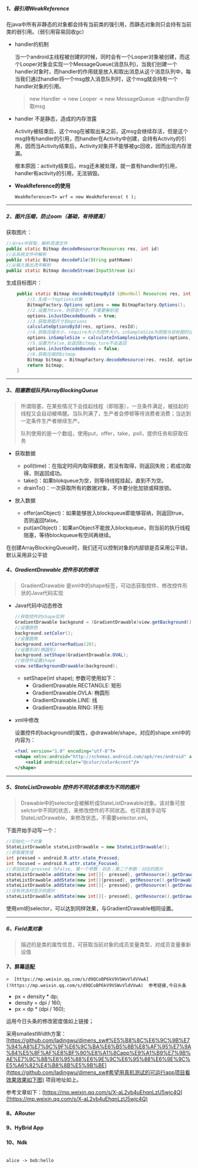 ##### 1、弱引用WeakReference

在java中所有非静态的对象都会持有当前类的强引用，而静态对象则只会持有当前类的弱引用。（弱引用容易回收gc）

* handler的机制

  当一个android主线程被创建的时候，同时会有一个Looper对象被创建，而这个Looper对象会实现一个MessageQueue(消息队列)，当我们创建一个handler对象时，而handler的作用就是放入和取出消息从这个消息队列中，每当我们通过handler将一个msg放入消息队列时，这个msg就会持有一个handler对象的引用。

  > new Handler -> new Looper -> new MessageQueue ->由handler存取msg

* handler 不是静态，造成的内存泄露

  Activity被结束后，这个msg在被取出来之前，这msg会继续存活，但是这个msg持有handler的引用，而handler在Activity中创建，会持有Activity的引用，因而当Activity结束后，Activity对象并不能够被gc回收，因而出现内存泄漏。

  根本原因：activity结束后，msg还未被处理，就一直有handler的引用，handler有activity的引用，无法销毁。

* **WeakReference的使用**

  `WeakReference<T> wrf = new WeakReference( t );`

***

##### 2、图片压缩，防止oom（基础，有待提高）

获取图片：

```java
//从res中获取，解析资源文件
public static Bitmap decodeResource(Resources res, int id) 
//从系统文件中解析
public static Bitmap decodeFile(String pathName)  
//从输入输出流中解析
public static Bitmap decodeStream(InputStream is)
```

生成目标图片：

```java
    public static Bitmap decodeBitmapById (@NonNull Resources res, int resId, int reqWidth, int reqHeight) {
        //1.生成一个options对象
        BitmapFactory.Options options = new BitmapFactory.Options();
        //2.设置为ture，则获取尺寸，不需要解析图
        options.inJustDecodeBounds = true;
        //3.获取原图尺寸到options
        calculateOptionsById(res, options, resId);
        //4.获取压缩大小，require大小为控件大小，inSampleSize为原图与目标图的比例相比
        options.inSampleSize = calculateInSamplesizeByOptions(options, reqWidth, reqHeight);
        //5.设置为false,会返回bitmap,ture不会返回
        options.inJustDecodeBounds = false;
        //6.获取压缩的bitmap
        Bitmap bitmap = BitmapFactory.decodeResource(res, resId, options);
        return bitmap;
    }
```

***

##### 3、阻塞数组队列ArrayBlockingQueue

> 所谓阻塞，在某些情况下会挂起线程（即阻塞），一旦条件满足，被挂起的线程又会自动被唤醒。当队列满了，生产者会停顿等待消费者消费；当达到一定条件生产者继续生产。
>
> 队列使用的是一个数组，使用put，offer，take，poll，提供任务和获取任务

* 获取数据
  * poll(time)：在指定时间内取得数据，若没有取得，则返回失败；若成功取得，则返回成功。
  * take()：如果blokqueue为空，则等待线程挂起，直到不为空。
  * drainTo()：一次获取所有的数据对象，不许要分批加锁或释放锁。

* 放入数据
  * offer(anObject)：如果能够放入blockqueue即能够容纳，则返回true，否则返回false。
  * put(anObject)：如果anObject不能放入blockqueue，则当前的执行线程阻塞，等待blockqueue有空间再继续。

在创建ArrayBlockingQueue时，我们还可以控制对象的内部锁是否采用公平锁，默认采用非公平锁

##### 4、GradientDrawable 控件形状的修改

> GradientDrawable 是xml中的shape标签，可动态获取控件、修改控件形状的Java代码实现

* Java代码中动态修改

  ```java
  //获取控件的shape实例
  GradientDrawable backgound = (GradientDrawable)view.getBackground();
  //设置颜色
  background.setColor();
  //设置圆角
  background.setCornerRadius(20);
  //设置形状(椭圆形)
  background.setShape(GradientDrawable.OVAL);
  //给控件设置shape
  view.setBackgroundDrawable(background);
  ```

  * setShape(int shape); 参数可使用如下：
    * GradientDrawable.RECTANGLE: 矩形
    * GradientDrawable.OVLA: 椭圆形
    * GradientDrawable.LINE: 线
    * GradientDrawable.RING: 环形

* xml中修改

  设置控件的background的属性，@drawable/shape，对应的shape.xml中的内容为：

  ```xml
  <?xml version="1.0" encoding="utf-8"?>
  <shape xmlns:android="http://schemas.android.com/apk/res/android" android:shape="rectangle">
      <solid android:color="@color/colorAccent"/>
  </shape>
  ```

---

##### 5、StateListDrawable 控件的不同状态修改为不同的图片

> Drawable中的selector会被解析成StateListDrawable对象。该对象可放selctor中不同的状态，来修改控件的不同状态。也可直接手动写StateListDrawable，来修改状态，不需要selector.xml。

下面开始手动写一个：

```java
//初始化一个对象
StateListDrawable stateListDrawable = new StateListDrawable();
//获取属性值
int pressed = android.R.attr.state_Pressed;
int focused = android.R.attr.state_Focused;
//添加状态-pressed 为false, 第一个参数：状态；第二个参数：对应的图片
stateListDrawable.addState(new int[]{- pressed}, getResource().getDrawable(R.drawable.*));
stateListDrawable.addState(new int[]{pressed}, getResource().getDrawable(R.drawable.*));
stateListDrawable.addState(new int[]{- pressed}, getResource().getDrawable(R.drawable.*));
//没有状态时显示的图片
stateListDrawable.addState(new int[]{- pressed}, getResource().getDrawable(R.drawable.*));
```

使用xml的selector，可以达到同样效果，与GradientDrawable相同设置。

---

##### 6、Field类对象

> 描述的是类的属性信息，可获取当前对象的成员变量类型，对成员变量重新设值

#### 7、屏幕适配

	>  [https://mp.weixin.qq.com/s/d9QCoBP6kV9VSWvVldVVwA](!https://mp.weixin.qq.com/s/d9QCoBP6kV9VSWvVldVVwA)  参考链接,今日头条

* px = density * dp;
* density = dpi / 160;
* px = dp * (dpi / 160);

运用今日头条的修改密度值如上链接；

采用smallestWidth方案：[https://github.com/ladingwu/dimens_sw#%E5%B8%8C%E6%9C%9B%E7%94%A8%E7%9C%9F%E6%9C%BA%E6%B5%8B%E8%AF%95%E7%9A%84%E5%8F%AF%E8%BF%90%E8%A1%8Capp%E9%A1%B9%E7%9B%AE%E7%9C%8B%E6%95%88%E6%9E%9C%E6%95%88%E6%9E%9C%E5%A6%82%E4%B8%8B%E5%9B%BE](https://github.com/ladingwu/dimens_sw#希望用真机测试的可运行app项目看效果效果如下图) 项目地址如上。

参考文章如下：[https://mp.weixin.qq.com/s/X-aL2vb4uEhqnLzU5wjc4Q](!https://mp.weixin.qq.com/s/X-aL2vb4uEhqnLzU5wjc4Q) 

#### 8、ARouter

#### 9、HyBrid App

#### 10、Ndk





```sequence

alice -> bob:hello
```




